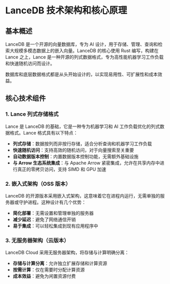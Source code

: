 # LanceDB 技术架构和核心原理

## 基本概述

LanceDB 是一个开源的向量数据库，专为 AI 设计，用于存储、管理、查询和检索大规模多模态数据上的嵌入向量。LanceDB 的核心使用 Rust 编写，构建在 Lance 之上，Lance 是一种开源的列式数据格式，专为高性能机器学习工作负载和快速随机访问而设计。

数据库和底层数据格式都是从头开始设计的，以实现易用性、可扩展性和成本效益。

## 核心技术组件

### 1. Lance 列式存储格式

Lance 是 LanceDB 的基础，它是一种专为机器学习和 AI 工作负载优化的列式数据格式。Lance 格式具有以下特点：

- **列式存储**：数据按列而非按行存储，适合分析查询和机器学习工作负载
- **快速随机访问**：支持高效的随机访问，对于向量搜索至关重要
- **自动数据版本控制**：内置数据版本控制功能，无需额外基础设施
- **与 Arrow 生态系统集成**：与 Apache Arrow 紧密集成，允许在共享内存中进行真正的零拷贝访问，支持 SIMD 和 GPU 加速

### 2. 嵌入式架构（OSS 版本）

LanceDB 的开源版本采用嵌入式架构，这意味着它在进程内运行，无需单独的服务器或守护进程。这种设计有几个优势：

- **简化部署**：无需设置和管理单独的服务器
- **减少延迟**：避免了网络通信开销
- **易于集成**：可以轻松集成到现有应用程序中

### 3. 无服务器架构（云版本）

LanceDB Cloud 采用无服务器架构，将存储与计算明确分离：

- **存储与计算分离**：允许独立扩展存储和计算资源
- **按需计算**：仅在需要时分配计算资源
- **成本效益**：避免为闲置资源付费
